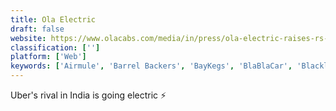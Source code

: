 ```yaml
---
title: Ola Electric
draft: false 
website: https://www.olacabs.com/media/in/press/ola-electric-raises-rs-400-cr-for-its-electric-mobility-business
classification: ['']
platform: ['Web']
keywords: ['Airmule', 'Barrel Backers', 'BayKegs', 'BlaBlaCar', 'Blacklane', 'Blade', 'Clutch', 'FullContact Card Reader', 'FundRaiser Family', 'GoBunc', 'Gokada', 'Hail for Lyft', 'Lyft Line', 'MySigMail', 'Ride', 'Skedaddle', 'Stretch', 'Swell Fundraising', 'Uber Bus', 'WaiveCar', 'WeShare', 'shypp.it']
---
```

Uber's rival in India is going electric ⚡